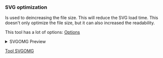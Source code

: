 ### SVG optimization
Is used to deincreasing the file size. This will reduce the SVG load time.
This doesn't only optimize the file size, but it can also increased the readability. 

This tool has a lot of options:
[Options](https://github.com/svg/svgo#what-it-can-do)

<details>
    <summary>SVGOMG Preview</summary>
    <img src="https://iiyama12.github.io/performance-matters/readme-content/SVGOMG.png" alt="svg omg interface">
</details>

[Tool SVGOMG](https://jakearchibald.github.io/svgomg/)
